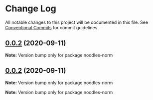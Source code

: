# Change Log

All notable changes to this project will be documented in this file.
See [Conventional Commits](https://conventionalcommits.org) for commit guidelines.

## [0.0.2](https://github.com/geallenboy/noodles/compare/noodles-norm@0.0.4...noodles-norm@0.0.2) (2020-09-11)

**Note:** Version bump only for package noodles-norm





## [0.0.2](https://github.com/geallenboy/noodles/compare/noodles-norm@0.0.4...noodles-norm@0.0.2) (2020-09-11)

**Note:** Version bump only for package noodles-norm






**Note:** Version bump only for package noodles-norm
